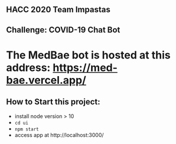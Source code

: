 ## HACC 2020 Team Impastas

## Challenge: COVID-19 Chat Bot

# The MedBae bot is hosted at this address: https://med-bae.vercel.app/

## How to Start this project:
- install node version > 10
- `cd ui`
- `npm start`
- access app at http://localhost:3000/


